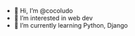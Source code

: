 - 👋 Hi, I’m @cocoludo
- 👀 I’m interested in web dev
- 🌱 I’m currently learning Python, Django

<!---
cocoludo/cocoludo is a ✨ special ✨ repository because its `README.md` (this file) appears on your GitHub profile.
You can click the Preview link to take a look at your changes.
--->
